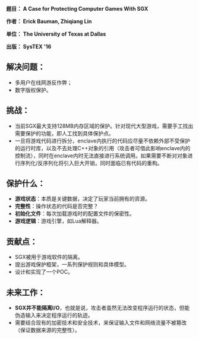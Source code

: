 **题目： A Case for Protecting Computer Games With SGX**

**作者： Erick Bauman, Zhiqiang Lin**

**单位： The University of Texas at Dallas**

**出版： SysTEX '16**

## 解决问题： 
* 多用户在线网游反作弊；
* 数字版权保护。

## 挑战： 
* 当前SGX最大支持128MB内存区域的保护。针对现代大型游戏，需要手工找出需要保护的功能，即人工找到具体保护点。
* 一旦将游戏代码进行拆分，enclave内执行的代码应尽量不依赖外部不受保护的运行时库，以及不去处理C++对象的引用（攻击者可借此影响enclave内的控制流），同时在enclave内时无法直接进行系统调用。如果需要不断对对象进行序列化/反序列化将引入巨大开销，同时面临已有代码的重构。

## 保护什么： 
* **游戏状态**：本质是关键数据，决定了玩家当前拥有的资源。
* **完整性**：操作状态的代码是否完整？
* **初始化文件**：每次加载游戏时的配置文件的保密性。
* **游戏逻辑**：游戏引擎，如Lua解释器。

## 贡献点： 
* SGX被用于游戏软件的隔离。
* 提出游戏保护框架，一系列保护规则和具体模型。
* 设计和实现了一个POC。

## 未来工作： 
* **SGX并不能隔离I/O**，也就是说，攻击者虽然无法改变程序运行的状态，但能伪造输入来决定程序运行的轨迹。
* 需要结合现有的加密技术和安全技术，来保证输入文件和网络流量不被篡改（保证数据来源的完整性）。
